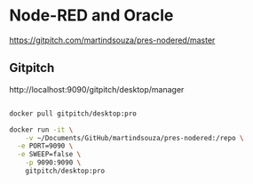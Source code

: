 # Node-RED and Oracle

 https://gitpitch.com/martindsouza/pres-nodered/master


## Gitpitch

http://localhost:9090/gitpitch/desktop/manager

```bash

docker pull gitpitch/desktop:pro

docker run -it \
	-v ~/Documents/GitHub/martindsouza/pres-nodered:/repo \
  -e PORT=9090 \
  -e SWEEP=false \
	-p 9090:9090 \
	gitpitch/desktop:pro


```